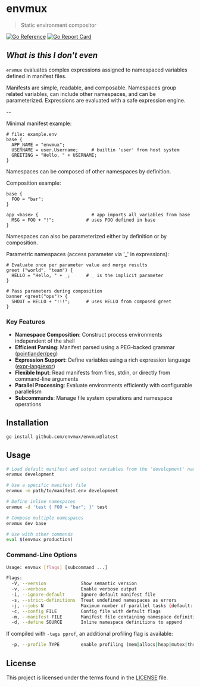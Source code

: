 # envmux

> Static environment compositor

[![Go Reference](https://pkg.go.dev/badge/github.com/envmux/envmux.svg)](https://pkg.go.dev/github.com/envmux/envmux)
[![Go Report Card](https://goreportcard.com/badge/github.com/envmux/envmux)](https://goreportcard.com/report/github.com/envmux/envmux)

## _What is this I don't even_

`envmux` evaluates complex expressions assigned to namespaced variables defined in manifest files.

Manifests are simple, readable, and composable. Namespaces group related variables, can include other namespaces, and can be parameterized. Expressions are evaluated with a safe expression engine.

--

Minimal manifest example:

```text
# file: example.env
base {
  APP_NAME = "envmux";
  USERNAME = user.Username;     # builtin 'user' from host system
  GREETING = "Hello, " + USERNAME;
}
```

Namespaces can be composed of other namespaces by definition.

Composition example:

```text
base {
  FOO = "bar";
}

app <base> {                    # app imports all variables from base
  MSG = FOO + "!";            # uses FOO defined in base
}
```

Namespaces can also be parameterized either by definition or by composition.

Parametric namespaces (access parameter via '_' in expressions):

```text
# Evaluate once per parameter value and merge results
greet ("world", "team") {
  HELLO = "Hello, " + _;      # _ is the implicit parameter
}

# Pass parameters during composition
banner <greet("ops")> {
  SHOUT = HELLO + "!!!";      # uses HELLO from composed greet
}
```

### Key Features

- **Namespace Composition**: Construct process environments independent of the shell
- **Efficient Parsing**: Manifest parsed using a PEG-backed grammar ([pointlander/peg](https://github.com/pointlander/peg))
- **Expression Support**: Define variables using a rich expression language ([expr-lang/expr](https://github.com/expr-lang/expr))
- **Flexible Input**: Read manifests from files, stdin, or directly from command-line arguments
- **Parallel Processing**: Evaluate environments efficiently with configurable parallelism
- **Subcommands**: Manage file system operations and namespace operations

## Installation

```sh
go install github.com/envmux/envmux@latest
```

## Usage

```sh
# Load default manifest and output variables from the 'development' namespace
envmux development

# Use a specific manifest file
envmux -m path/to/manifest.env development

# Define inline namespaces
envmux -d 'test { FOO = "bar"; }' test

# Compose multiple namespaces
envmux dev base

# Use with other commands
eval $(envmux production)
```

### Command-Line Options

```sh
Usage: envmux [flags] [subcommand ...]

Flags:
  -V, --version             Show semantic version
  -v, --verbose             Enable verbose output
  -i, --ignore-default      Ignore default manifest file
  -s, --strict-definitions  Treat undefined namespaces as errors
  -j, --jobs N              Maximum number of parallel tasks (default: CPU cores)
  -c, --config FILE         Config file with default flags
  -m, --manifest FILE       Manifest file containing namespace definitions ("-" is stdin)
  -d, --define SOURCE       Inline namespace definitions to append
```

If compiled with `-tags pprof`, an additional profiling flag is available:

```sh
  -p, --profile TYPE        enable profiling (mem|allocs|heap|mutex|thread|trace|block|cpu|goroutine|clock)
```

## License

This project is licensed under the terms found in the [LICENSE](LICENSE) file.
